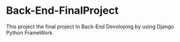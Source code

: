 # Back-End-FinalProject
This project the final project In Back-End Devoloping by using Django Python FrameWork
